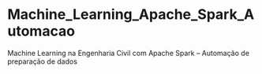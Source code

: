 # Machine_Learning_Apache_Spark_Automacao
Machine Learning na Engenharia Civil com Apache Spark – Automação de preparação de dados
